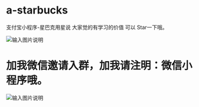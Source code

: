 # a-starbucks
支付宝小程序-星巴克用星说
大家觉的有学习的价值 可以 Star一下哦。

![输入图片说明](https://git.oschina.net/uploads/images/2017/0818/222553_97ca8b9c_329748.png "47BAEA34-7DCA-4671-8B17-6DD9688FE0E7.png")


# 加我微信邀请入群，加我请注明：微信小程序哦。

![输入图片说明](https://gitee.com/uploads/images/2017/1019/133550_6b877c07_329748.jpeg "9091508391268_.pic_hd.jpg")

